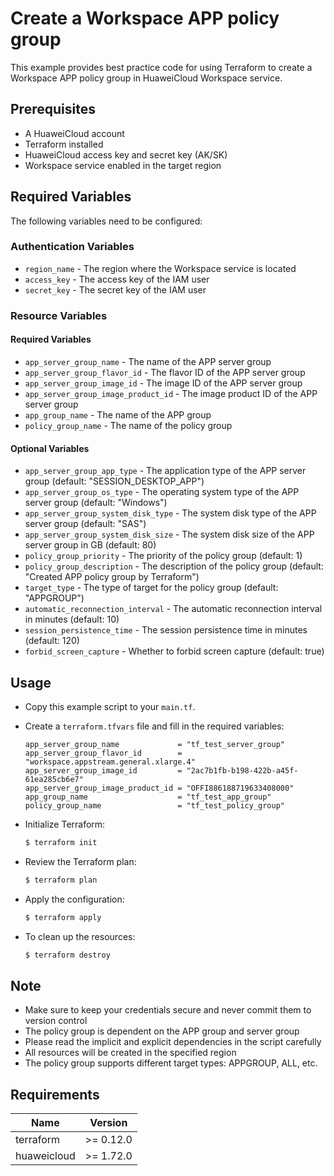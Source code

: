 # Create a Workspace APP policy group

This example provides best practice code for using Terraform to create a Workspace APP policy group in HuaweiCloud
Workspace service.

## Prerequisites

* A HuaweiCloud account
* Terraform installed
* HuaweiCloud access key and secret key (AK/SK)
* Workspace service enabled in the target region

## Required Variables

The following variables need to be configured:

### Authentication Variables

* `region_name` - The region where the Workspace service is located
* `access_key` - The access key of the IAM user
* `secret_key` - The secret key of the IAM user

### Resource Variables

#### Required Variables

* `app_server_group_name` - The name of the APP server group
* `app_server_group_flavor_id` - The flavor ID of the APP server group
* `app_server_group_image_id` - The image ID of the APP server group
* `app_server_group_image_product_id` - The image product ID of the APP server group
* `app_group_name` - The name of the APP group
* `policy_group_name` - The name of the policy group

#### Optional Variables

* `app_server_group_app_type` - The application type of the APP server group (default: "SESSION_DESKTOP_APP")
* `app_server_group_os_type` - The operating system type of the APP server group (default: "Windows")
* `app_server_group_system_disk_type` - The system disk type of the APP server group (default: "SAS")
* `app_server_group_system_disk_size` - The system disk size of the APP server group in GB (default: 80)
* `policy_group_priority` - The priority of the policy group (default: 1)
* `policy_group_description` - The description of the policy group (default: "Created APP policy group by Terraform")
* `target_type` - The type of target for the policy group (default: "APPGROUP")
* `automatic_reconnection_interval` - The automatic reconnection interval in minutes (default: 10)
* `session_persistence_time` - The session persistence time in minutes (default: 120)
* `forbid_screen_capture` - Whether to forbid screen capture (default: true)

## Usage

* Copy this example script to your `main.tf`.

* Create a `terraform.tfvars` file and fill in the required variables:

  ```hcl
  app_server_group_name             = "tf_test_server_group"
  app_server_group_flavor_id        = "workspace.appstream.general.xlarge.4"
  app_server_group_image_id         = "2ac7b1fb-b198-422b-a45f-61ea285cb6e7"
  app_server_group_image_product_id = "OFFI886188719633408000"
  app_group_name                    = "tf_test_app_group"
  policy_group_name                 = "tf_test_policy_group"
  ```

* Initialize Terraform:

  ```bash
  $ terraform init
  ```

* Review the Terraform plan:

  ```bash
  $ terraform plan
  ```

* Apply the configuration:

  ```bash
  $ terraform apply
  ```

* To clean up the resources:

  ```bash
  $ terraform destroy
  ```

## Note

* Make sure to keep your credentials secure and never commit them to version control
* The policy group is dependent on the APP group and server group
* Please read the implicit and explicit dependencies in the script carefully
* All resources will be created in the specified region
* The policy group supports different target types: APPGROUP, ALL, etc.

## Requirements

| Name | Version |
| ---- | ---- |
| terraform | >= 0.12.0 |
| huaweicloud | >= 1.72.0 |
